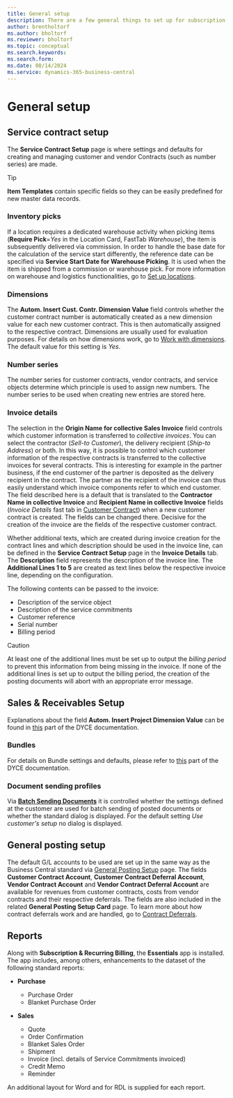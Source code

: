 ```yaml
---
title: General setup
description: There are a few general things to set up for subscription and recurring billing.
author: brentholtorf
ms.author: bholtorf
ms.reviewer: bholtorf
ms.topic: conceptual
ms.search.keywords: 
ms.search.form: 
ms.date: 08/14/2024
ms.service: dynamics-365-business-central
---
```


# General setup

## Service contract setup

The **Service Contract Setup** page is where settings and defaults for creating and managing customer and vendor Contracts (such as number series) are made.

> [!TIP]
> **Item Templates** contain specific fields so they can be easily predefined for new master data records.

### Inventory picks

If a location requires a dedicated warehouse activity when picking items (**Require Pick**=*Yes* in the Location Card, FastTab *Warehouse*), the item is subsequently delivered via commission. In order to handle the base date for the calculation of the service start differently, the reference date can be specified via **Service Start Date for Warehouse Picking**. It is used when the item is shipped from a commission or warehouse pick. For more information on warehouse and logistics functionalities, go to [Set up locations](../../inventory-how-setup-locations.md).

### Dimensions

The **Autom. Insert Cust. Contr. Dimension Value** field controls whether the customer contract number is automatically created as a new dimension value for each new customer contract. This is then automatically assigned to the respective contract. Dimensions are usually used for evaluation purposes. For details on how dimensions work, go to [Work with dimensions](../../finance-dimensions.md). The default value for this setting is *Yes*.

### Number series

The number series for customer contracts, vendor contracts, and service objects determine which principle is used to assign new numbers. The number series to be used when creating new entries are stored here.

### Invoice details

The selection in the **Origin Name for collective Sales Invoice** field controls which customer information is transferred to *collective invoices*. You can select the contractor (*Sell-to Customer*), the delivery recipient (*Ship-to Address*) or both. In this way, it is possible to control which customer information of the respective contracts is transferred to the collective invoices for several contracts. This is interesting for example in the partner business, if the end customer of the partner is deposited as the delivery recipient in the contract. The partner as the recipient of the invoice can thus easily understand which invoice components refer to which end customer. The field described here is a default that is translated to the **Contractor Name in collective Invoice** and **Recipient Name in collective Invoice** fields (*Invoice Details* fast tab in [Customer Contract](/srb/working-with-contracts/customer-contracts.md#details-for-contract-invoices)) when a new customer contract is created. The fields can be changed there. Decisive for the creation of the invoice are the fields of the respective customer contract.

Whether additional texts, which are created during invoice creation for the contract lines and which description should be used in the invoice line, can be defined in the **Service Contract Setup** page in the **Invoice Details** tab.
The **Description** field represents the description of the invoice line. The **Additional Lines 1 to 5** are created as text lines below the respective invoice line, depending on the configuration.

The following contents can be passed to the invoice:

* Description of the service object
* Description of the service commitments
* Customer reference
* Serial number
* Billing period

> [!CAUTION]
> At least one of the additional lines must be set up to output the *billing period* to prevent this information from being missing in the invoice. If none of the additional lines is set up to output the billing period, the creation of the posting documents will abort with an appropriate error message.

## Sales & Receivables Setup

Explanations about the field **Autom. Insert Project Dimension Value** can be found in [this](/docs/general/essentials/customer-dimension.md) part of the DYCE documentation.

### Bundles

For details on Bundle settings and defaults, please refer to [this](/docs/ebs/setup.md) part of the DYCE documentation.

### Document sending profiles

Via **[Batch Sending Documents](/docs/general/essentials/batch-sending-documents.md)** it is controlled whether the settings defined at the customer are used for batch sending of posted documents or whether the standard dialog is displayed. For the default setting *Use customer's setup* no dialog is displayed.

## General posting setup

The default G/L accounts to be used are set up in the same way as the Business Central standard via [General Posting Setup](../../finance-posting-groups.md) page. The fields **Customer Contract Account**, **Customer Contract Deferral Account**, **Vendor Contract Account** and **Vendor Contract Deferral Account** are available for revenues from customer contracts, costs from vendor contracts and their respective deferrals. The fields are also included in the related **General Posting Setup Card** page. To learn more about how contract deferrals work and are handled, go to [Contract Deferrals](../working-with-contracts/contract-deferrals.md).

## Reports

Along with **Subscription & Recurring Billing**, the **Essentials** app is installed. The app includes, among others, enhancements to the dataset of the following standard reports:

* **Purchase**
    * Purchase Order
    * Blanket Purchase Order
     
* **Sales**
    * Quote
    * Order Confirmation
    * Blanket Sales Order
    * Shipment
    * Invoice (incl. details of Service Commitments invoiced) 
    * Credit Memo
    * Reminder

An additional layout for Word and for RDL is supplied for each report.